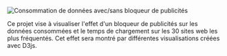 ![Consommation de données avec/sans bloqueur de publicités](https://khaledsamini.github.io/adblocking/?fbclid=IwAR2vZm_APx6PkuDeEwzOvTSLHZBJw5a1xRnncUokcHgHJt1K1GFhitHLjGk)

Ce projet vise à visualiser l'effet d'un bloqueur de publicités sur les données consommées et le temps de chargement sur les 30 sites web les plus fréquentés. Cet effet sera montré par différentes visualisations créées avec D3js.
